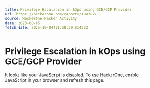```yaml
---
title: Privilege Escalation in kOps using GCE/GCP Provider
url: https://hackerone.com/reports/1842829
source: HackerOne Hacker Activity
date: 2023-08-05
fetch_date: 2025-10-04T11:58:39.814522
---
```


# Privilege Escalation in kOps using GCE/GCP Provider

It looks like your JavaScript is disabled. To use HackerOne, enable JavaScript in your browser and refresh this page.